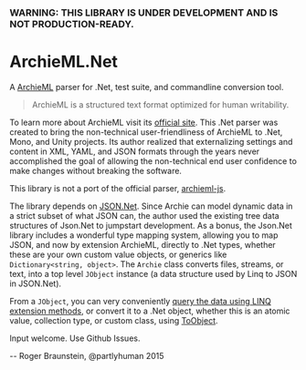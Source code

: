 ### WARNING: THIS LIBRARY IS UNDER DEVELOPMENT AND IS NOT PRODUCTION-READY.

# ArchieML.Net

A [ArchieML](http://archieml.org) parser for .Net, test suite, and commandline conversion tool.

>ArchieML is a structured text format optimized for human writability.

To learn more about ArchieML visit its [official site](http://archieml.org). This .Net parser was created to bring the non-technical user-friendliness of ArchieML to .Net, Mono, and Unity projects. Its author realized that externalizing settings and content in XML, YAML, and JSON formats through the years never accomplished the goal of allowing the non-technical end user confidence to make changes without breaking the software.

This library is not a port of the official parser, [archieml-js](https://github.com/newsdev/archieml-js).

The library depends on [JSON.Net](https://github.com/JamesNK/Newtonsoft.Json). Since Archie can model dynamic data in a strict subset of what JSON can, the author used the existing tree data structures of Json.Net to jumpstart development. As a bonus, the Json.Net library includes a wonderful type mapping system, allowing you to map JSON, and now by extension ArchieML, directly to .Net types, whether these are your own custom value objects, or generics like `Dictionary<string, object>`. The `Archie` class converts files, streams, or text, into a top level `JObject` instance (a data structure used by Linq to JSON in JSON.Net).

From a `JObject`, you can very conveniently [query the data using LINQ extension methods](http://www.newtonsoft.com/json/help/html/QueryingLINQtoJSON.htm), or convert it to a .Net object, whether this is an atomic value, collection type, or custom class, using [ToObject](http://www.newtonsoft.com/json/help/html/ToObjectComplex.htm).

Input welcome. Use Github Issues.

-- Roger Braunstein, @partlyhuman 2015
